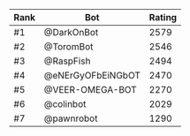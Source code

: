 Rank|Bot|Rating
---|---|---
#1|@DarkOnBot|2579
#2|@ToromBot|2546
#3|@RaspFish|2494
#4|@eNErGyOFbEiNGbOT|2470
#5|@VEER-OMEGA-BOT|2270
#6|@colinbot|2029
#7|@pawnrobot|1290
